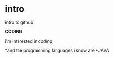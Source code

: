 # intro
intro to github


**CODING**

i'm interested in *coding*

*and the programming languages i know are
  *JAVA



